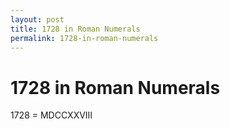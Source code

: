 ```yaml
---
layout: post
title: 1728 in Roman Numerals
permalink: 1728-in-roman-numerals
---
```


# 1728 in Roman Numerals

1728 = MDCCXXVIII
